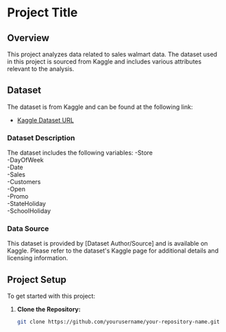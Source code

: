 # Project Title

## Overview

This project analyzes data related to sales walmart data. The dataset used in this project is sourced from Kaggle and includes various attributes relevant to the analysis.

## Dataset

The dataset is from Kaggle and can be found at the following link:
- [Kaggle Dataset URL](https://www.kaggle.com/datasets/aslanahmedov/walmart-sales-forecast)

### Dataset Description

The dataset includes the following variables:
-Store	
-DayOfWeek	
-Date	
-Sales	
-Customers	
-Open	
-Promo	
-StateHoliday	
-SchoolHoliday

### Data Source

This dataset is provided by [Dataset Author/Source] and is available on Kaggle. Please refer to the dataset's Kaggle page for additional details and licensing information.

## Project Setup

To get started with this project:

1. **Clone the Repository:**
   ```bash
   git clone https://github.com/yourusername/your-repository-name.git
